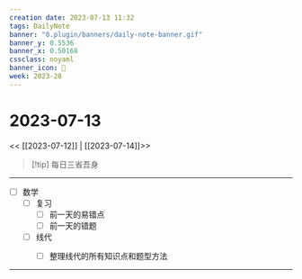 ```yaml
---
creation date: 2023-07-13 11:32
tags: DailyNote
banner: "0.plugin/banners/daily-note-banner.gif"
banner_y: 0.5536
banner_x: 0.50168
cssclass: noyaml
banner_icon: 💌
week: 2023-28
---
```


# 2023-07-13

<< [[2023-07-12]] | [[2023-07-14]]>>


> [!tip] 每日三省吾身
> 

---

- [ ] 数学
	- [ ] 复习
		- [ ] 前一天的易错点
		- [ ] 前一天的错题
	- [ ] 线代
		- [ ] 整理线代的所有知识点和题型方法


---


